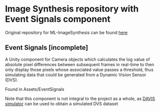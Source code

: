 # Image Synthesis repository with Event Signals component
Original repository for ML-ImageSynthesis can be found [here](https://bitbucket.org/Unity-Technologies/ml-imagesynthesis/src/master/)

## Event Signals [incomplete]
A Unity component for Camera objects which calculates the log value of absolute pixel differences between subsequent frames in real-time to then only display those pixels whose associated value passes a threshold, thus simulating data that could be generated from a Dynamic Vision Sensor (DVS).  

Found in Assets/EventSignals

Note that this component is not integral to the project as a whole, as [DAVIS simulator](https://github.com/uzh-rpg/rpg_davis_simulator) can be used to obtain a simulated DVS dataset
